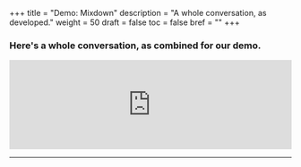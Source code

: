 +++
title = "Demo: Mixdown"
description = "A whole conversation, as developed."
weight = 50
draft = false
toc = false
bref = ""
+++

<style type="text/css">
.section-head:after {
    content: '';
}

ul.checklist {
  padding: 20px;
  background: rgba(143, 188, 143, 0.50);
  border-radius: 6px;
  list-style: none;"
}

ul.checklist li:before {
  content: '✓';
}
</style>

<h3>Here's a whole conversation, as combined for our demo.</h3>


<iframe width="100%" height="160" src="https://clyp.it/skqaotoq/widget?token=88219763f02bc68ff9c8a8dc17aad5a3" frameborder="0"></iframe>


<hr />
